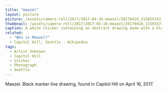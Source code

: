 ```yaml
---
title: "meazel"
layout: picture
picture: /assets/camera-roll/2017/2017-04-16-meazel/20170416_215655743_iOS.jpg
thumbnail: /assets/camera-roll/2017/2017-04-16-meazel/20170416_215655743_iOS-thumbnail.jpg
caption: A white sticker containing an abstract drawing made with a black marker. Below the drawing is unrelated sticker with the phrase Don't Blink.
related:
  - "Who is Meazel?"
  - Capitol Hill, Seattle - Wikipedia
tags:
  - Artist Unknown
  - Capitol Hill
  - Sticker
  - Photograph
  - Seattle
---
```


Maezel. Black marker line drawing, found in Capitol Hill on April 16, 2017.
